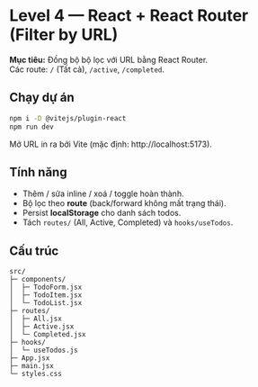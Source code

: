 # Level 4 — React + React Router (Filter by URL)

**Mục tiêu:** Đồng bộ bộ lọc với URL bằng React Router.  
Các route: `/` (Tất cả), `/active`, `/completed`.

## Chạy dự án

```bash
npm i -D @vitejs/plugin-react
npm run dev
```

Mở URL in ra bởi Vite (mặc định: http://localhost:5173).

## Tính năng

- Thêm / sửa inline / xoá / toggle hoàn thành.
- Bộ lọc theo **route** (back/forward không mất trạng thái).
- Persist **localStorage** cho danh sách todos.
- Tách `routes/` (All, Active, Completed) và `hooks/useTodos`.

## Cấu trúc

```
src/
├─ components/
│  ├─ TodoForm.jsx
│  ├─ TodoItem.jsx
│  └─ TodoList.jsx
├─ routes/
│  ├─ All.jsx
│  ├─ Active.jsx
│  └─ Completed.jsx
├─ hooks/
│  └─ useTodos.js
├─ App.jsx
├─ main.jsx
└─ styles.css
```
